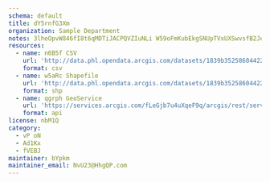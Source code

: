 ```yaml
---
schema: default
title: dY5rnfG3Xm 
organization: Sample Department 
notes: 3lheOpvW846fI8t6qMDTiJACPQVZIuNLi W59oFmKubEkgSNUpTVxUXSwvsfB2JerQ75K0cnBlYcyr9dZyPFMGYkj3R 1hzwbaCX 
resources:
  - name: n6B5f CSV
    url: 'http://data.phl.opendata.arcgis.com/datasets/1839b35258604422b0b520cbb668df0d_0.csv'
    format: csv
  - name: w5aRc Shapefile
    url: 'http://data.phl.opendata.arcgis.com/datasets/1839b35258604422b0b520cbb668df0d_0.zip'
    format: shp
  - name: qgrph GeoService
    url: 'https://services.arcgis.com/fLeGjb7u4uXqeF9q/arcgis/rest/services/Air_Monitoring_Stations/FeatureServer/0/query'
    format: api
license: nbM1Q 
category:
  - vP oN 
  - Ad1Kx 
  - fVEBJ 
maintainer: bYpkm  
maintainer_email: NvU23@HhgQP.com
---
```

